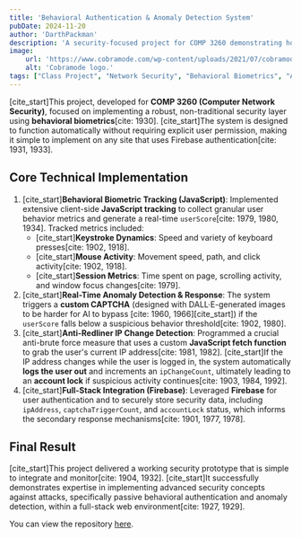 ```yaml
---
title: 'Behavioral Authentication & Anomaly Detection System'
pubDate: 2024-11-20
author: 'DarthPackman'
description: 'A security-focused project for COMP 3260 demonstrating how websites can enhance security using behavioral biometrics. [cite_start]The system tracks user interactions to build an authentication profile and detect anomalous, bot-like activity in real-time[cite: 1929, 1932].'
image:
    url: 'https://www.cobramode.com/wp-content/uploads/2021/07/cobramode-logo-website-big-1024x550.png'
    alt: 'Cobramode logo.'
tags: ["Class Project", "Network Security", "Behavioral Biometrics", "Anomaly Detection", "Web Development", "JavaScript", "Firebase"]
---
```


[cite_start]This project, developed for **COMP 3260 (Computer Network Security)**, focused on implementing a robust, non-traditional security layer using **behavioral biometrics**[cite: 1930]. [cite_start]The system is designed to function automatically without requiring explicit user permission, making it simple to implement on any site that uses Firebase authentication[cite: 1931, 1933].

## Core Technical Implementation

1.  [cite_start]**Behavioral Biometric Tracking (JavaScript)**: Implemented extensive client-side **JavaScript tracking** to collect granular user behavior metrics and generate a real-time `userScore`[cite: 1979, 1980, 1934]. Tracked metrics included:
    * [cite_start]**Keystroke Dynamics**: Speed and variety of keyboard presses[cite: 1902, 1918].
    * [cite_start]**Mouse Activity**: Movement speed, path, and click activity[cite: 1902, 1918].
    * [cite_start]**Session Metrics**: Time spent on page, scrolling activity, and window focus changes[cite: 1979].
2.  [cite_start]**Real-Time Anomaly Detection & Response**: The system triggers a **custom CAPTCHA** (designed with DALL·E-generated images to be harder for AI to bypass [cite: 1960, 1966][cite_start]) if the `userScore` falls below a suspicious behavior threshold[cite: 1902, 1980].
3.  [cite_start]**Anti-Redliner IP Change Detection**: Programmed a crucial anti-brute force measure that uses a custom **JavaScript fetch function** to grab the user's current IP address[cite: 1981, 1982]. [cite_start]If the IP address changes while the user is logged in, the system automatically **logs the user out** and increments an `ipChangeCount`, ultimately leading to an **account lock** if suspicious activity continues[cite: 1903, 1984, 1992].
4.  [cite_start]**Full-Stack Integration (Firebase)**: Leveraged **Firebase** for user authentication and to securely store security data, including `ipAddress`, `captchaTriggerCount`, and `accountLock` status, which informs the secondary response mechanisms[cite: 1901, 1977, 1978].

## Final Result

[cite_start]This project delivered a working security prototype that is simple to integrate and monitor[cite: 1904, 1932]. [cite_start]It successfully demonstrates expertise in implementing advanced security concepts against attacks, specifically passive behavioral authentication and anomaly detection, within a full-stack web environment[cite: 1927, 1929].

You can view the repository [here](https://github.com/DarthPackman/COMP3260).
